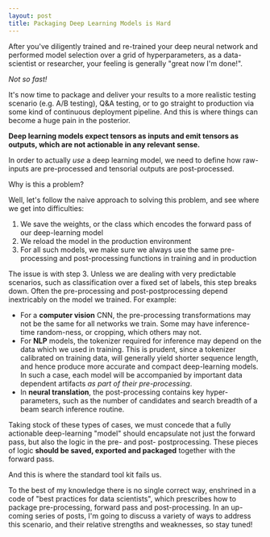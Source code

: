 ```yaml
---
layout: post
title: Packaging Deep Learning Models is Hard
---
```


After you've diligently trained and re-trained your deep neural network and performed model selection over a grid of hyperparameters, as a data-scientist or researcher, your feeling is generally "great now I'm done!". 

*Not so fast!*

It's now time to package and deliver your results to a more realistic testing scenario (e.g. A/B testing), Q&A testing, or to go straight to production via some kind of continuous deployment pipeline. And this is where things can become a huge pain in the posterior.

**Deep learning models expect tensors as inputs and emit tensors as outputs, which are not actionable in any relevant sense.**

In order to actually *use* a deep learning model, we need to define how raw-inputs are pre-processed and tensorial outputs are post-processed.

Why is this a problem?

Well, let's follow the naive approach to solving this problem, and see where we get into difficulties:

1. We save the weights, or the class which encodes the forward pass of our deep-learning model
2. We reload the model in the production environment
3. For all such models, we make sure we always use the same pre-processing and post-processing functions in training and in production

The issue is with step 3. Unless we are dealing with very predictable scenarios, such as classification over a fixed set of labels, this step breaks down. Often the pre-processing and post-postprocessing depend inextricably on the model we trained. For example:

- For a **computer vision** CNN, the pre-processing transformations may not be the same for all networks we train. Some may have inference-time random-ness, or cropping, which others may not.
- For **NLP** models, the tokenizer required for inference may depend on the data which we used in training. This is prudent, since a tokenizer calibrated on training data, will generally yield shorter sequence length, and hence produce more accurate and compact deep-learning models. In such a case, each model will be accompanied by important data dependent artifacts *as part of their pre-processing*.
- In **neural translation**, the post-processing contains key hyper-parameters, such as the number of candidates and search breadth of a beam search inference routine.

Taking stock of these types of cases, we must concede that a fully actionable deep-learning "model" should encapsulate not just the forward pass, but also the logic in the pre- and post- postprocessing. These pieces of logic **should be saved, exported and packaged** together with the forward pass.

And this is where the standard tool kit fails us.

To the best of my knowledge there is no single correct way, enshrined in a code of "best practices for data scientists", which prescribes how to package pre-processing, forward pass and post-processing. In an up-coming series of posts, I'm going to discuss a variety of ways to address this scenario, and their relative strengths and weaknesses, so stay tuned!







